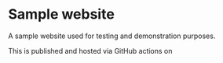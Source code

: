 # Sample website

A sample website used for testing and demonstration purposes.

This is published and hosted via GitHub actions on 
